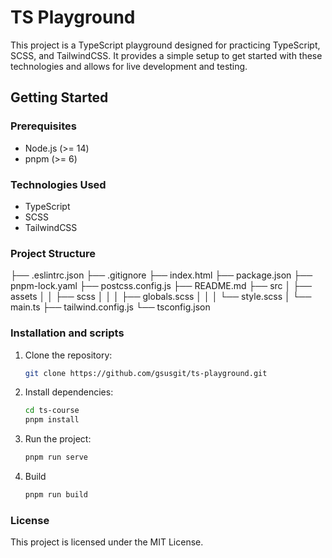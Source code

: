 # TS Playground

This project is a TypeScript playground designed for practicing TypeScript, SCSS, and TailwindCSS. It provides a simple setup to get started with these technologies and allows for live development and testing.

## Getting Started

### Prerequisites

- Node.js (>= 14)
- pnpm (>= 6)

### Technologies Used

- TypeScript
- SCSS
- TailwindCSS

### Project Structure

 ├── .eslintrc.json ├── .gitignore ├── index.html ├── package.json ├── pnpm-lock.yaml ├── postcss.config.js ├── README.md ├── src │ ├── assets │ │ ├── scss │ │ │ ├── globals.scss │ │ │ └── style.scss │ └── main.ts ├── tailwind.config.js └── tsconfig.json


### Installation and scripts

1. Clone the repository:
   ```sh
   git clone https://github.com/gsusgit/ts-playground.git

2. Install dependencies:
   ```sh
   cd ts-course
   pnpm install

3. Run the project:
   ```sh
   pnpm run serve

4. Build
   ```sh
   pnpm run build

### License

This project is licensed under the MIT License.